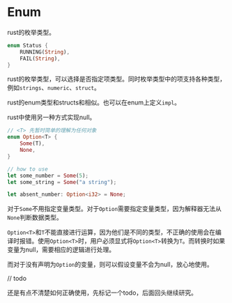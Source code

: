 # Enum

rust的枚举类型。

```rust
enum Status {
    RUNNING(String),
    FAIL(String),
}
```

rust的枚举类型，可以选择是否指定项类型。同时枚举类型中的项支持各种类型，例如`strings`、`numeric`、`struct`。

rust的enum类型和structs和相似。也可以在enum上定义`impl`。

rust中使用另一种方式实现null。

```rust
// <T> 先暂时简单的理解为任何对象
enum Option<T> {
    Some(T),
    None,
}
```

```rust
// how to use
let some_number = Some(5);
let some_string = Some("a string");

let absent_number: Option<i32> = None;
```

对于`Some`不用指定变量类型。对于`Option`需要指定变量类型，因为解释器无法从`None`判断数据类型。


`Option<T>`和`T`不能直接进行运算，因为他们是不同的类型，不正确的使用会在编译时报错。使用`Option<T>`时，用户必须显式将`Option<T>`转换为`T`。而转换时如果变量为null，需要相应的逻辑进行处理。

而对于没有声明为`Option`的变量，则可以假设变量不会为null，放心地使用。

// todo

还是有点不清楚如何正确使用，先标记一个todo，后面回头继续研究。
